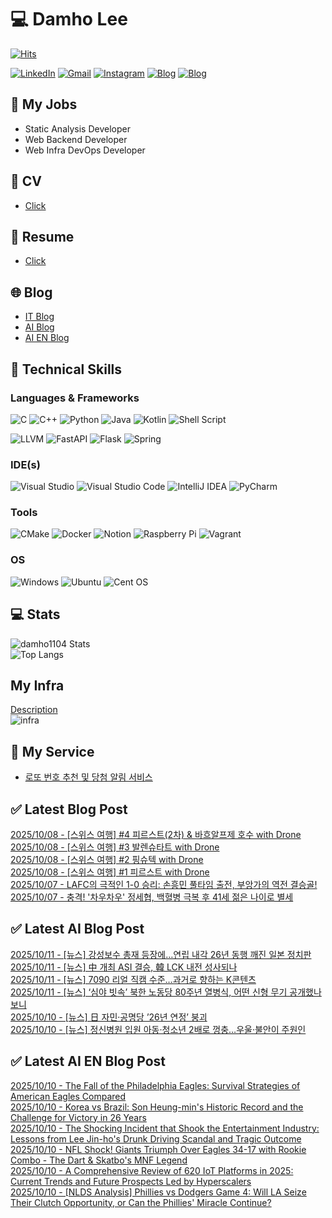
# 💻 Damho Lee

[![Hits](https://hits.seeyoufarm.com/api/count/incr/badge.svg?url=https%3A%2F%2Fgithub.com%2Fdamho1104&count_bg=%233D9CC8&title_bg=%23555555&icon=&icon_color=%23E7E7E7&title=hits&edge_flat=false)](https://hits.seeyoufarm.com)  

[![LinkedIn](https://img.shields.io/badge/Linkedin-%230077B5.svg?style=flat&logo=linkedin&logoColor=white)](https://www.linkedin.com/in/damho1104/)
[![Gmail](https://img.shields.io/badge/Gmail-D14836?style=flat&logo=gmail&logoColor=white)](mailto:damho1104@gmail.com)
[![Instagram](https://img.shields.io/badge/Instargram-%23E4405F.svg?style=flat&logo=Instagram&logoColor=white)](https://www.instagram.com/damho1104/)
[![Blog](https://img.shields.io/badge/Blog-%23000000.svg?style=flat&logo=Tistory&logoColor=white)](https://dmomo.co.kr/)
[![Blog](https://img.shields.io/badge/Blog-%23000000.svg?style=flat&logo=WordPress&logoColor=white)](https://blog.ai.dmomo.co.kr/)

## 📃 My Jobs
- Static Analysis Developer
- Web Backend Developer
- Web Infra DevOps Developer

## 📰 CV
- [Click](https://resume.dmomo.net/damho.lee/resume)  

## 📘 Resume
- [Click](https://damho1104.notion.site/8af3191b9815406d95708d9a0cea5a9e)  

## 🌐 Blog
- [IT Blog](https://dmomo.co.kr/)
- [AI Blog](https://blog.ai.dmomo.co.kr/)
- [AI EN Blog](https://ai.trend.dmomo.co.kr/)

## 💪 Technical Skills
### Languages & Frameworks
![C](https://img.shields.io/badge/c-%2300599C.svg?style=flat&logo=c&logoColor=white)
![C++](https://img.shields.io/badge/c++-%2300599C.svg?style=flat&logo=c%2B%2B&logoColor=white)
![Python](https://img.shields.io/badge/Python-3776AB.svg?&style=flat&logo=Python&logoColor=white)
![Java](https://img.shields.io/badge/java-%23ED8B00.svg?style=flat&logo=openjdk&logoColor=white)
![Kotlin](https://img.shields.io/badge/Kotlin-%237F52FF.svg?style=flat&logo=Kotlin&logoColor=white)
![Shell Script](https://img.shields.io/badge/Shell_script-%23121011.svg?style=flat&logo=gnu-bash&logoColor=white)  
  
![LLVM](https://img.shields.io/badge/LLVM/Clang-000B1D.svg?&style=flat&logo=LLVM&logoColor=white)
![FastAPI](https://img.shields.io/badge/FastAPI-005571?style=flat&logo=fastapi)
![Flask](https://img.shields.io/badge/Flask-%23000.svg?style=flat&logo=flask&logoColor=white)
![Spring](https://img.shields.io/badge/Springboot-%236DB33F.svg?style=flat&logo=spring&logoColor=white)
  
  
### IDE(s)
![Visual Studio](https://img.shields.io/badge/Visual%20Studio-5C2D91.svg?style=flat&logo=visual-studio&logoColor=white) 
![Visual Studio Code](https://img.shields.io/badge/Visual%20Studio%20Code-0078d7.svg?style=flat&logo=visual-studio-code&logoColor=white)
![IntelliJ IDEA](https://img.shields.io/badge/IntelliJIDEA-000000.svg?style=flat&logo=intellij-idea&logoColor=white) 
![PyCharm](https://img.shields.io/badge/PyCharm-143?style=flat&logo=pycharm&logoColor=black&color=black&labelColor=green) 


### Tools
![CMake](https://img.shields.io/badge/CMake-%23008FBA.svg?style=flat&logo=cmake&logoColor=white)
![Docker](https://img.shields.io/badge/docker-%230db7ed.svg?style=flat&logo=docker&logoColor=white)
![Notion](https://img.shields.io/badge/Notion-%23000000.svg?style=flat&logo=notion&logoColor=white)
![Raspberry Pi](https://img.shields.io/badge/-RaspberryPi-C51A4A?style=flat&logo=Raspberry-Pi)
![Vagrant](https://img.shields.io/badge/Vagrant-%231563FF.svg?style=flat&logo=vagrant&logoColor=white)


### OS
![Windows](https://img.shields.io/badge/Windows-0078D6?style=flat&logo=windows&logoColor=white)
![Ubuntu](https://img.shields.io/badge/Ubuntu-E95420?style=flat&logo=ubuntu&logoColor=white)
![Cent OS](https://img.shields.io/badge/Cent%20OS-002260?style=flat&logo=centos&logoColor=F0F0F0)


## :computer: Stats
![damho1104 Stats](https://github-readme-stats.vercel.app/api?username=damho1104&hide=issues&show_icons=true&show=prs_merged,prs_merged_percentage&theme=chartreuse-dark)  
![Top Langs](https://github-readme-stats.vercel.app/api/top-langs/?username=damho1104&layout=compact&theme=chartreuse-dark)


## My Infra
[Description](https://dmomo.co.kr/444)  
![infra](https://nextcloud.dmomo.net/apps/files_sharing/publicpreview/EtWDB9RaEXyf4FT?file=/&fileId=142416&x=6016&y=3384&a=true&etag=eee0bc0c4308201c786211582fdbc678)  





## 📣 My Service
- [로또 번호 추천 및 당첨 알림 서비스](https://lotto.dmomo.co.kr/)  


## ✅ Latest Blog Post

[2025/10/08 - [스위스 여행] #4 피르스트(2차) &amp; 바흐알프제 호수 with Drone](https://dmomo.co.kr/733) <br/>
[2025/10/08 - [스위스 여행] #3 발렌슈타트 with Drone](https://dmomo.co.kr/732) <br/>
[2025/10/08 - [스위스 여행] #2 핑슈텍 with Drone](https://dmomo.co.kr/731) <br/>
[2025/10/08 - [스위스 여행] #1 피르스트 with Drone](https://dmomo.co.kr/730) <br/>
[2025/10/07 - LAFC의 극적인 1-0 승리: 손흥민 풀타임 출전, 부앙가의 역전 결승골!](https://dmomo.co.kr/729) <br/>
[2025/10/07 - 충격! '차우차우' 정세협, 백혈병 극복 후 41세 젊은 나이로 별세](https://dmomo.co.kr/728) <br/>

## ✅ Latest AI Blog Post
[2025/10/11 - [뉴스] 강성보수 총재 등장에…연립 내각 26년 동행 깨진 일본 정치판](https://blog.ai.dmomo.co.kr/news/11735) <br/>
[2025/10/11 - [뉴스] 中 개최 ASI 결승, 韓 LCK 내전 성사되나](https://blog.ai.dmomo.co.kr/news/11732) <br/>
[2025/10/11 - [뉴스] 7090 리얼 직캠 수준…과거로 향하는 K콘텐츠](https://blog.ai.dmomo.co.kr/news/11729) <br/>
[2025/10/11 - [뉴스] ‘심야 빗속’ 북한 노동당 80주년 열병식, 어떤 신형 무기 공개했나 보니](https://blog.ai.dmomo.co.kr/news/11726) <br/>
[2025/10/10 - [뉴스] 日 자민·공명당 ’26년 연정’ 붕괴](https://blog.ai.dmomo.co.kr/news/11723) <br/>
[2025/10/10 - [뉴스] 정신병원 입원 아동·청소년 2배로 껑충…우울·불안이 주원인](https://blog.ai.dmomo.co.kr/news/11720) <br/>

## ✅ Latest AI EN Blog Post
[2025/10/10 - The Fall of the Philadelphia Eagles: Survival Strategies of American Eagles Compared](https://ai.trend.dmomo.co.kr/2025/10/the-fall-of-philadelphia-eagles.html) <br/>
[2025/10/10 - Korea vs Brazil: Son Heung-min's Historic Record and the Challenge for Victory in 26 Years](https://ai.trend.dmomo.co.kr/2025/10/korea-vs-brazil-son-heung-mins-historic.html) <br/>
[2025/10/10 - The Shocking Incident that Shook the Entertainment Industry: Lessons from Lee Jin-ho's Drunk Driving Scandal and Tragic Outcome](https://ai.trend.dmomo.co.kr/2025/10/the-shocking-incident-that-shook.html) <br/>
[2025/10/10 - NFL Shock! Giants Triumph Over Eagles 34-17 with Rookie Combo - The Dart & Skatbo's MNF Legend](https://ai.trend.dmomo.co.kr/2025/10/nfl-shock-giants-triumph-over-eagles-34.html) <br/>
[2025/10/10 - A Comprehensive Review of 620 IoT Platforms in 2025: Current Trends and Future Prospects Led by Hyperscalers](https://ai.trend.dmomo.co.kr/2025/10/a-comprehensive-review-of-620-iot.html) <br/>
[2025/10/10 - [NLDS Analysis] Phillies vs Dodgers Game 4: Will LA Seize Their Clutch Opportunity, or Can the Phillies' Miracle Continue?](https://ai.trend.dmomo.co.kr/2025/10/nlds-analysis-phillies-vs-dodgers-game.html) <br/>

